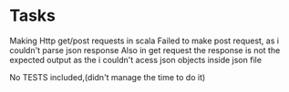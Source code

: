 # Tasks
Making Http get/post requests in scala
Failed to make post request, as i couldn't parse json response 
Also in get request the response is not the expected output as the i couldn't acess json objects inside json file

No TESTS included,(didn't manage the time to do it)
